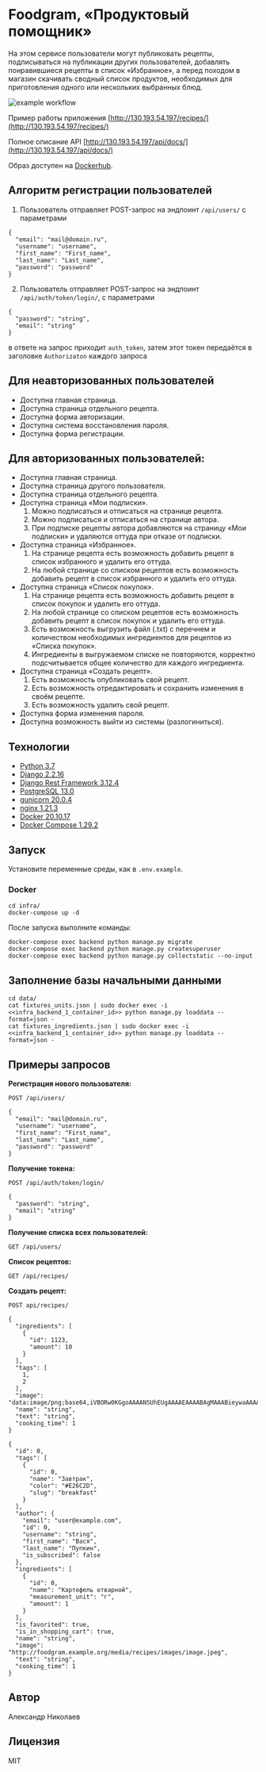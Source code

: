 # Foodgram, «Продуктовый помощник»

На этом сервисе пользователи могут публиковать рецепты, подписываться на публикации других пользователей, добавлять понравившиеся рецепты в список «Избранное», а перед походом в магазин скачивать сводный список продуктов, необходимых для приготовления одного или нескольких выбранных блюд.

![example workflow](https://github.com/aVeter77/yamdb_final/actions/workflows/yamdb_workflow.yml/badge.svg)

Пример работы приложения [http://130.193.54.197/recipes/](http://130.193.54.197/recipes/)

Полное описание API [http://130.193.54.197/api/docs/](http://130.193.54.197/api/docs/)

Образ доступен на [Dockerhub](https://hub.docker.com/r/aveter77/api_yamdb/tags).

## Алгоритм регистрации пользователей
1. Пользователь отправляет POST-запрос на эндпоинт `/api/users/` с параметрами
```
{
  "email": "mail@domain.ru",
  "username": "username",
  "first_name": "First_name",
  "last_name": "Last_name",
  "password": "password"
}
```
2. Пользователь отправляет POST-запрос на эндпоинт `/api/auth/token/login/`, с параметрами 
```
{
  "password": "string",
  "email": "string"
}
```
в ответе на запрос приходит `auth_token`, затем этот токен передаётся в заголовке `Authorizaton` каждого запроса

## Для неавторизованных пользователей
- Доступна главная страница.
- Доступна страница отдельного рецепта.
- Доступна форма авторизации.
- Доступна система восстановления пароля.
- Доступна форма регистрации.

## Для авторизованных пользователей:

- Доступна главная страница.
- Доступна страница другого пользователя.
- Доступна страница отдельного рецепта.
- Доступна страница «Мои подписки».
  1. Можно подписаться и отписаться на странице рецепта.
  2. Можно подписаться и отписаться на странице автора.
  3. При подписке рецепты автора добавляются на страницу «Мои подписки» и удаляются оттуда при отказе от подписки.
- Доступна страница «Избранное».
  1. На странице рецепта есть возможность добавить рецепт в список избранного и удалить его оттуда.
  2. На любой странице со списком рецептов есть возможность добавить рецепт в список избранного и удалить его оттуда.
- Доступна страница «Список покупок».
  1. На странице рецепта есть возможность добавить рецепт в список покупок и удалить его оттуда.
  2. На любой странице со списком рецептов есть возможность добавить рецепт в список покупок и удалить его оттуда.
  3. Есть возможность выгрузить файл (.txt) с перечнем и количеством необходимых ингредиентов для рецептов из «Списка покупок».
  4. Ингредиенты в выгружаемом списке не повторяются, корректно подсчитывается общее количество для каждого ингредиента.
- Доступна страница «Создать рецепт».
  1. Есть возможность опубликовать свой рецепт.
  2. Есть возможность отредактировать и сохранить изменения в своём рецепте.
  3. Есть возможность удалить свой рецепт.
- Доступна форма изменения пароля.
- Доступна возможность выйти из системы (разлогиниться).

## Технологии
- [Python 3.7](https://www.python.org/)
- [Django 2.2.16](https://www.djangoproject.com/)
- [Django Rest Framework 3.12.4](https://www.django-rest-framework.org/)
- [PostgreSQL 13.0](https://www.postgresql.org/)
- [gunicorn 20.0.4](https://pypi.org/project/)
- [nginx 1.21.3](https://nginx.org/ru/)
- [Docker 20.10.17](https://www.docker.com/)
- [Docker Compose 1.29.2](https://docs.docker.com/compose/)

## Запуск

Установите переменные среды, как в `.env.example`.
### Docker
```
cd infra/
docker-compose up -d
```
После запуска выполните команды:
```
docker-compose exec backend python manage.py migrate
docker-compose exec backend python manage.py createsuperuser
docker-compose exec backend python manage.py collectstatic --no-input 
```

## Заполнение базы начальными данными
```
cd data/
cat fixtures_units.json | sudo docker exec -i <<infra_backend_1_container_id>> python manage.py loaddata --format=json -
cat fixtures_ingredients.json | sudo docker exec -i <<infra_backend_1_container_id>> python manage.py loaddata --format=json -
```

## Примеры запросов

**Регистрация нового пользователя:**
```
POST /api/users/
```
```
{
  "email": "mail@domain.ru",
  "username": "username",
  "first_name": "First_name",
  "last_name": "Last_name",
  "password": "password"
}
```
**Получение токена:**

```
POST /api/auth/token/login/
```
```
{
  "password": "string",
  "email": "string"
}
```

**Получение списка всех пользователей:**

```
GET /api/users/
```

**Список рецептов:**

```
GET /api/recipes/
```
**Создать рецепт:**
```
POST api/recipes/
```
```
{
  "ingredients": [
    {
      "id": 1123,
      "amount": 10
    }
  ],
  "tags": [
    1,
    2
  ],
  "image": "data:image/png;base64,iVBORw0KGgoAAAANSUhEUgAAAAEAAAABAgMAAABieywaAAAACVBMVEUAAAD///9fX1/S0ecCAAAACXBIWXMAAA7EAAAOxAGVKw4bAAAACklEQVQImWNoAAAAggCByxOyYQAAAABJRU5ErkJggg==",
  "name": "string",
  "text": "string",
  "cooking_time": 1
}
```
```
{
  "id": 0,
  "tags": [
    {
      "id": 0,
      "name": "Завтрак",
      "color": "#E26C2D",
      "slug": "breakfast"
    }
  ],
  "author": {
    "email": "user@example.com",
    "id": 0,
    "username": "string",
    "first_name": "Вася",
    "last_name": "Пупкин",
    "is_subscribed": false
  },
  "ingredients": [
    {
      "id": 0,
      "name": "Картофель отварной",
      "measurement_unit": "г",
      "amount": 1
    }
  ],
  "is_favorited": true,
  "is_in_shopping_cart": true,
  "name": "string",
  "image": "http://foodgram.example.org/media/recipes/images/image.jpeg",
  "text": "string",
  "cooking_time": 1
}
```

## Автор
Александр Николаев

## Лицензия

MIT
